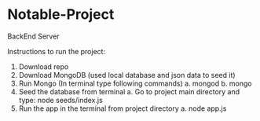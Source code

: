 # Notable-Project
BackEnd Server

Instructions to run the project: 
1. Download repo
2. Download MongoDB (used local database and json data to seed it) 
3. Run Mongo (In terminal type following commands)
     a. mongod
     b. mongo
4. Seed the database from terminal
     a. Go to project main directory and type:  node seeds/index.js
5. Run the app in the terminal from project directory
     a. node app.js

